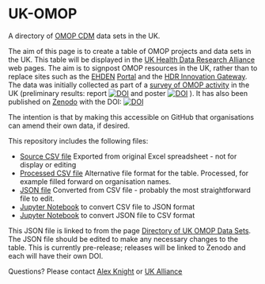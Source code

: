 # UK-OMOP
A directory of [OMOP CDM](https://www.ohdsi.org/data-standardization/) data sets in the UK.

The aim of this page is to create a table of OMOP projects and data sets in the UK. This table will be displayed in the [UK Health Data Research Alliance](https://ukhealthdata.org/) web pages. The aim is to signpost OMOP resources in the UK, rather than to replace sites such as the [EHDEN](https://www.ehden.eu/) [Portal](https://portal.ehden.eu/) and the [HDR Innovation Gateway](https://www.healthdatagateway.org/). The data was initially collected as part of a [survey of OMOP activity](https://ukhealthdata.org/projects/adoption-of-the-omop-common-data-model/) in the UK (preliminary results: report [![DOI](https://zenodo.org/badge/DOI/10.5281/zenodo.8309536.svg)](https://doi.org/10.5281/zenodo.8309536)
and poster [![DOI](https://zenodo.org/badge/DOI/10.5281/zenodo.8309722.svg)](https://doi.org/10.5281/zenodo.8309722)
). It has also been published on [Zenodo](https://zenodo.org/communities/hdruk) with the DOI: [![DOI](https://zenodo.org/badge/DOI/10.5281/zenodo.14800402.svg)](https://doi.org/10.5281/zenodo.14800402)

The intention is that by making this accessible on GitHub that organisations can amend their own data, if desired.

This repository includes the following files:
- [Source CSV file](Combined%20Organisation%20Dataset%20Table%20(v4).csv) Exported from original Excel spreadsheet - not for display or editing
- [Processed CSV file](Dataset_Table.csv) Alternative file format for the table. Processed, for example filled forward on organisation names.
- [JSON file](datasets.json) Converted from CSV file - probably the most straightforward file to edit.
- [Jupyter Notebook](csv_to_json.ipynb) to convert CSV file to JSON format
- [Jupyter Notebook](json_to_csv.ipynb) to convert JSON file to CSV format

This JSON file is linked to from the page [Directory of UK OMOP Data Sets](https://ukhealthdata.org/data-standards/directory-of-omop-data-sets-in-the-uk/). The JSON file should be edited to make any necessary changes to the table. This is currently pre-release; releases will be linked to Zenodo and each will have their own DOI.

Questions? Please contact [Alex Knight](mailto:alex.knight@hdruk.ac.uk) or [UK Alliance](mailto:ukalliance@hdruk.ac.uk)
